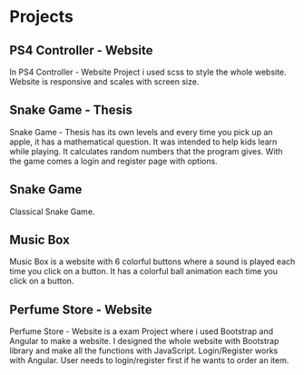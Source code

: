 # Projects

## PS4 Controller - Website

In PS4 Controller - Website Project i used scss to style the whole website. Website is responsive and scales with screen size.

## Snake Game - Thesis

Snake Game - Thesis has its own levels and every time you pick up an apple, it has a mathematical question. It was intended to help kids learn while playing. It calculates random numbers that the program gives. With the game comes a login and register page with options.

## Snake Game

Classical Snake Game.

## Music Box

Music Box is a website with 6 colorful buttons where a sound is played each time you click on a button. It has a colorful ball animation each time you click on a button.

## Perfume Store - Website

Perfume Store - Website is a exam Project where i used Bootstrap and Angular to make a website. I designed the whole website with Bootstrap library and make all the functions with JavaScript. Login/Register works with Angular. User needs to login/register first if he wants to order an item.